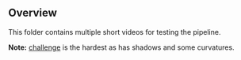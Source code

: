 ## Overview

This folder contains multiple short videos for testing the pipeline.

**Note:** [challenge](https://github.com/HossamKhalil-hub01/CarND-P1-LaneLinesDetection/blob/master/test_vids/challenge.mp4) is the hardest as has shadows and some curvatures.
